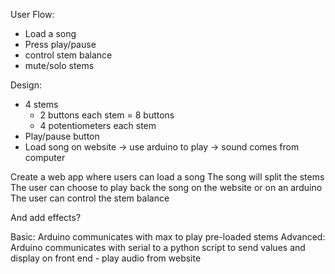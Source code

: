User Flow:
- Load a song
- Press play/pause
- control stem balance
- mute/solo stems


Design:
- 4 stems
    - 2 buttons each stem = 8 buttons
    - 4 potentiometers each stem
- Play/pause button
- Load song on website -> use arduino to play -> sound comes from computer


Create a web app where users can load a song
The song will split the stems
The user can choose to play back the song on the website
or on an arduino
The user can control the stem balance

And add effects?

Basic: Arduino communicates with max to play pre-loaded stems
Advanced: Arduino communicates with serial to a python script to send values and display on front end - play audio from website